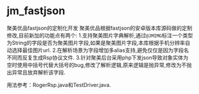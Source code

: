 # jm_fastjson
聚美优品fastjson的定制化开发
聚美优品根据fastjson的安卓版本库源码做的定制修改,目前新加的功能点有两个:
1.支持聚美图片字典解析,通过`@JMIMG`标注一个类型为String的字段是否为聚美图片字段,如果是聚美图片字段,本库根据手机分辨率自动选择最佳图片url.
2.在解析场景为字段增加多alias支持,避免仅仅是因为字段名不同而反复生成Rsp协议文件.
3.针对聚美后台采用php下发json导致对象实体为空时使用中括号代替大括号的bug,修改了解析逻辑,原来逻辑是抛异常,修改为不抛出异常且放弃解析该字段.


用法参考：RogerRsp.java和TestDriver.java.
